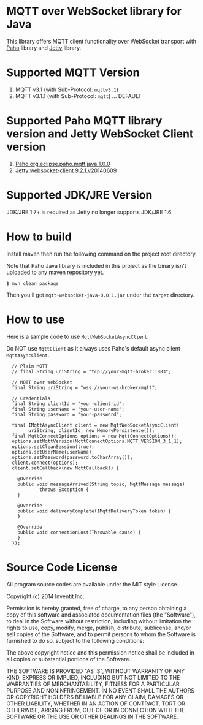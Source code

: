 # MQTT over WebSocket  library for Java

This library offers MQTT client functionality over WebSocket transport with [Paho](http://www.eclipse.org/paho/) library and [Jetty](http://www.eclipse.org/jetty/) library.

# Supported MQTT Version

1. MQTT v3.1   (with Sub-Protocol: `mqttv3.1`)
1. MQTT v3.1.1 (with Sub-Protocol: `mqtt`) ... DEFAULT

# Supported Paho MQTT library version and Jetty WebSocket Client version

1. [Paho org.eclipse.paho.mqtt.java 1.0.0](http://git.eclipse.org/c/paho/org.eclipse.paho.mqtt.java.git/tag/?id=v1.0.0)
1. [Jetty websocket-client 9.2.1.v20140609](http://www.eclipse.org/jetty/documentation/9.2.1.v20140609/jetty-websocket-client-api.html)

# Supported JDK/JRE Version

JDK/JRE 1.7+ is required as Jetty no longer supports JDK/JRE 1.6.

# How to build

Install maven then run the following command on the project root directory.

Note that Paho Java library is included in this project as the binary isn't uploaded to any maven repository yet.

    $ mvn clean package

Then you'll get `mqtt-websocket-java-0.0.1.jar` under the `target` directory.


# How to use
Here is a sample code to use `MqttWebSocketAsyncClient`.

Do NOT use `MqttClient` as it always uses Paho's default async client `MqttAsyncClient`.

      // Plain MQTT
      // final String uriString = "tcp://your-mqtt-broker:1883";

      // MQTT over WebSocket
      final String uriString = "wss://your-ws-broker/mqtt";

      // Credentials
      final String clientId = "your-client-id";
      final String userName = "your-user-name";
      final String password = "your-password";

      final IMqttAsyncClient client = new MqttWebSocketAsyncClient(
      		uriString, clientId, new MemoryPersistence());
      final MqttConnectOptions options = new MqttConnectOptions();
      options.setMqttVersion(MqttConnectOptions.MQTT_VERSION_3_1_1);
      options.setCleanSession(true);
      options.setUserName(userName);
      options.setPassword(password.toCharArray());
      client.connect(options);
      client.setCallback(new MqttCallback() {

      	@Override
      	public void messageArrived(String topic, MqttMessage message)
      			throws Exception {
      	}

      	@Override
      	public void deliveryComplete(IMqttDeliveryToken token) {
      	}

      	@Override
      	public void connectionLost(Throwable cause) {
      	}
      });


# Source Code License

All program source codes are available under the MIT style License.

Copyright (c) 2014 Inventit Inc.

Permission is hereby granted, free of charge, to any person obtaining a copy of this software and associated documentation files (the "Software"), to deal in the Software without restriction, including without limitation the rights to use, copy, modify, merge, publish, distribute, sublicense, and/or sell copies of the Software, and to permit persons to whom the Software is furnished to do so, subject to the following conditions:

The above copyright notice and this permission notice shall be included in all copies or substantial portions of the Software.

THE SOFTWARE IS PROVIDED "AS IS", WITHOUT WARRANTY OF ANY KIND, EXPRESS OR IMPLIED, INCLUDING BUT NOT LIMITED TO THE WARRANTIES OF MERCHANTABILITY, FITNESS FOR A PARTICULAR PURPOSE AND NONINFRINGEMENT. IN NO EVENT SHALL THE AUTHORS OR COPYRIGHT HOLDERS BE LIABLE FOR ANY CLAIM, DAMAGES OR OTHER LIABILITY, WHETHER IN AN ACTION OF CONTRACT, TORT OR OTHERWISE, ARISING FROM, OUT OF OR IN CONNECTION WITH THE SOFTWARE OR THE USE OR OTHER DEALINGS IN THE SOFTWARE.
